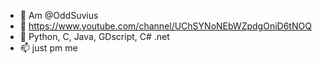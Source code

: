 - 👋 Am @OddSuvius
- 🔗 https://www.youtube.com/channel/UChSYNoNEbWZpdgOniD6tNOQ
- 🌱 Python, C, Java, GDscript, C# .net
- 📫 just pm me
